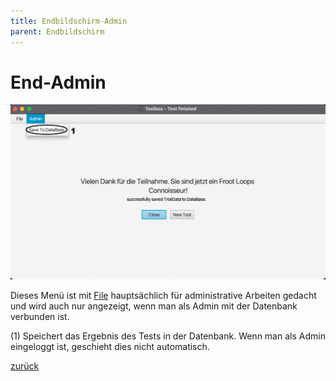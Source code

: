 ```yaml
---
title: Endbildschirm-Admin
parent: Endbildschirm
---
```

# End-Admin

![End-Admin](resources/ToolBoxEndAdmin.png)

Dieses Menü ist mit [File](end-file.md) hauptsächlich für administrative Arbeiten gedacht und wird auch nur angezeigt, wenn man als Admin mit der Datenbank verbunden ist.

(1) Speichert das Ergebnis des Tests in der Datenbank. Wenn man als Admin eingeloggt ist, geschieht dies nicht automatisch.

[zurück](toolbox.md)